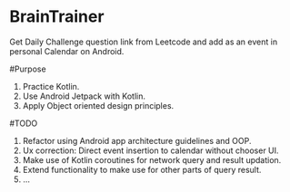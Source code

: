# BrainTrainer
Get Daily Challenge question link from Leetcode and add as an event in personal Calendar on Android.

#Purpose
1. Practice Kotlin.
2. Use Android Jetpack with Kotlin.
3. Apply Object oriented design principles.

#TODO
1. Refactor using Android app architecture guidelines and OOP.
2. Ux correction: Direct event insertion to calendar without chooser UI.
3. Make use of Kotlin coroutines for network query and result updation.  
4. Extend functionality to make use for other parts of query result.
5. ...
